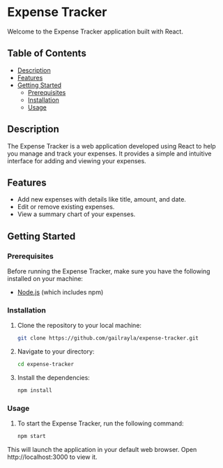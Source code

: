 # Expense Tracker

Welcome to the Expense Tracker application built with React.

## Table of Contents

- [Description](#description)
- [Features](#features)
- [Getting Started](#getting-started)
  - [Prerequisites](#prerequisites)
  - [Installation](#installation)
  - [Usage](#usage)

## Description

The Expense Tracker is a web application developed using React to help you manage and track your expenses. It provides a simple and intuitive interface for adding and viewing your expenses.

## Features

- Add new expenses with details like title, amount, and date.
- Edit or remove existing expenses.
- View a summary chart of your expenses.

## Getting Started

### Prerequisites

Before running the Expense Tracker, make sure you have the following installed on your machine:

- [Node.js](https://nodejs.org/) (which includes npm)

### Installation

1. Clone the repository to your local machine:

    ```bash
    git clone https://github.com/gailrayla/expense-tracker.git
    ```

2. Navigate to your directory:

    ```bash
    cd expense-tracker
    ```

3. Install the dependencies:

    ```bash
    npm install
    ```

### Usage
1. To start the Expense Tracker, run the following command:

    ```bash
    npm start
    ```

This will launch the application in your default web browser. Open http://localhost:3000 to view it.


